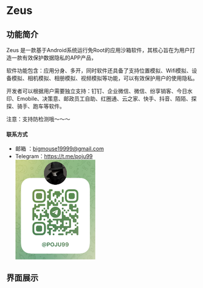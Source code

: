 # Zeus



## 功能简介

Zeus 是一款基于Android系统运行免Root的应用沙箱软件，其核心旨在为用户打造一款有效保护数据隐私的APP产品，<br>

软件功能包含：应用分身、多开，同时软件还具备了支持位置模拟、Wifi模拟、设备模拟、相机模拟、相册模拟、视频模拟等功能，可以有效保护用户的使用隐私。<br>

开发者可以根据用户需要独立支持：钉钉、企业微信、微信、纷享销客、今日水印、Emobile、决策意、邮政员工自助、红圈通、云之家、快手、抖音、陌陌、探探、骑手、跑车等软件。<br>

注意：支持防检测哦～～～
#### 联系方式
-  邮箱 ：bigmouse19999@gmail.com
- Telegram：https://t.me/poju99<br>
  <img src="https://github.com/BigMouse19999/CloneApp/blob/main/img/t_me-poju99.jpg" width="210px">


## 界面展示

